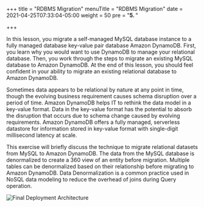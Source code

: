 +++
title = "RDBMS Migration"
menuTitle = "RDBMS Migration"
date = 2021-04-25T07:33:04-05:00
weight = 50
pre = "<b>5. </b>"

+++

In this lesson, you migrate a self-managed MySQL database instance to a fully managed database key-value pair database Amazon DynamoDB.
First, you learn why you would want to use DynamoDB to manage your relational database.
Then, you work through the steps to migrate an existing MySQL database to Amazon DynamoDB.
At the end of this lesson, you should feel confident in your ability to migrate an existing relational database to Amazon DynamoDB.

Sometimes data appears to be relational by nature at any point in time, though the evolving business requirement causes schema disruption over a period of time.
Amazon DynamoDB helps IT to rethink the data model in a key-value format. Data in the key-value format has the potential to absorb the disruption that occurs due to schema change caused by evolving requirements.
Amazon DynamoDB offers a fully managed, serverless datastore for information stored in key-value format with single-digit millisecond latency at scale.

This exercise will briefly discuss the technique to migrate relational datasets from MySQL to Amazon DynamoDB. The data from the MySQL database is denormalized to create a 360 view of an entity before migration.
Multiple tables can be denormalized based on their relationship before migrating to Amazon DynamoDB. Data Denormalization is a common practice used in NoSQL data modeling to reduce the overhead of joins during Query operation.

![Final Deployment Architecture](/images/denormalization.png)
